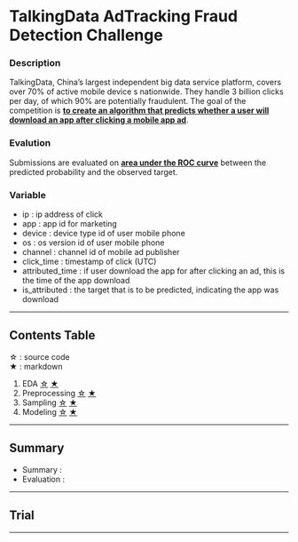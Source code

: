 # TalkingData AdTracking Fraud Detection Challenge

### Description
TalkingData, China’s largest independent big data service platform, covers over 70% of active mobile device
s nationwide. They handle 3 billion clicks per day, of which 90% are potentially fraudulent. The goal of the
competition is <U><b>to create an algorithm that predicts whether a user will download an app after clicking a
mobile app ad</b></U>.

### Evalution
Submissions are evaluated on <U><b>area under the ROC curve</b></U> between the predicted probability and the
observed target.

### Variable
* ip : ip address of click
* app : app id for marketing
* device : device type id of user mobile phone
* os : os version id of user mobile phone
* channel : channel id of mobile ad publisher
* click_time : timestamp of click (UTC)
* attributed_time : if user download the app for after clicking an ad, this is the time of the app download
* is_attributed : the target that is to be predicted, indicating the app was download

---

## Contents Table
☆ : source code <br>
★ : markdown

1. EDA [☆](01_EDA.py) [★](01_EDA.md)
2. Preprocessing [☆](02_Preprocessing.py) [★](02_Preprocessing.md)
3. Sampling [☆](03_Sampling.py) [★](03_Sampling.md)
4. Modeling [☆](04_Modeling.py) [★](04_Modeling.md)

---

## Summary
- Summary : <br>
- Evaluation : <br>

---

## Trial

---

